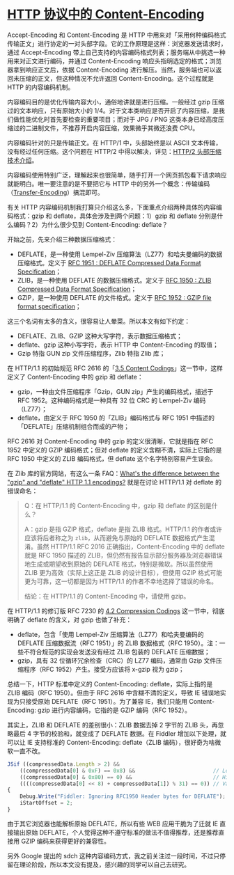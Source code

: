 # [HTTP 协议中的 Content-Encoding]( https://imququ.com/post/content-encoding-header-in-http.html )

Accept-Encoding 和 Content-Encoding 是 HTTP 中用来对「采用何种编码格式传输正文」进行协定的一对头部字段。它的工作原理是这样：浏览器发送请求时，通过 Accept-Encoding 带上自己支持的内容编码格式列表；服务端从中挑选一种用来对正文进行编码，并通过 Content-Encoding 响应头指明选定的格式；浏览器拿到响应正文后，依据 Content-Encoding 进行解压。当然，服务端也可以返回未压缩的正文，但这种情况不允许返回 Content-Encoding。这个过程就是 HTTP 的内容编码机制。

内容编码目的是优化传输内容大小，通俗地讲就是进行压缩。一般经过 gzip 压缩过的文本响应，只有原始大小的 1/4。对于文本类响应是否开启了内容压缩，是我们做性能优化时首先要检查的重要项目；而对于 JPG / PNG 这类本身已经高度压缩过的二进制文件，不推荐开启内容压缩，效果微乎其微还浪费 CPU。

内容编码针对的只是传输正文。在 HTTP/1 中，头部始终是以 ASCII 文本传输，没有经过任何压缩。这个问题在 HTTP/2 中得以解决，详见：[HTTP/2 头部压缩技术介绍](https://imququ.com/post/header-compression-in-http2.html)。

内容编码使用特别广泛，理解起来也很简单，随手打开一个网页抓包看下请求响应就能明白。唯一要注意的是不要把它与 HTTP 中的另外一个概念：传输编码（[Transfer-Encoding](https://imququ.com/post/transfer-encoding-header-in-http.html)）搞混即可。

有关 HTTP 内容编码机制我打算只介绍这么多，下面重点介绍两种具体的内容编码格式：gzip 和 deflate，具体会涉及到两个问题：1）gzip 和 deflate 分别是什么编码？2）为什么很少见到 Content-Encoding: deflate？

开始之前，先来介绍三种数据压缩格式：

- DEFLATE，是一种使用 Lempel-Ziv 压缩算法（LZ77）和哈夫曼编码的数据压缩格式。定义于 [RFC 1951 : DEFLATE Compressed Data Format Specification](http://tools.ietf.org/html/rfc1951)；
- ZLIB，是一种使用 DEFLATE 的数据压缩格式。定义于 [RFC 1950 : ZLIB Compressed Data Format Specification](http://tools.ietf.org/html/rfc1950)；
- GZIP，是一种使用 DEFLATE 的文件格式。定义于 [RFC 1952 : GZIP file format specification](http://tools.ietf.org/html/rfc1952)；

这三个名词有太多的含义，很容易让人晕菜。所以本文有如下约定：

- DEFLATE、ZLIB、GZIP 这种大写字符，表示数据压缩格式；
- deflate、gzip 这种小写字符，表示 HTTP 中 Content-Encoding 的取值；
- Gzip 特指 GUN zip 文件压缩程序，Zlib 特指 Zlib 库；

在 HTTP/1.1 的初始规范 RFC 2616 的「[3.5 Content Codings](http://tools.ietf.org/html/rfc2616#section-3.5)」这一节中，这样定义了 Content-Encoding 中的 gzip 和 deflate：

- gzip，一种由文件压缩程序「Gzip，GUN zip」产生的编码格式，描述于 RFC 1952。这种编码格式是一种具有 32 位 CRC 的 Lempel-Ziv 编码（LZ77）；
- deflate，由定义于 RFC 1950 的「ZLIB」编码格式与 RFC 1951 中描述的「DEFLATE」压缩机制组合而成的产物；

RFC 2616 对 Content-Encoding 中的 gzip 的定义很清晰，它就是指在 RFC 1952 中定义的 GZIP 编码格式；但对 deflate 的定义含糊不清，实际上它指的是 RFC 1950 中定义的 ZLIB 编码格式，但 deflate 这个名字特别容易产生误会。

在 Zlib 库的官方网站，有这么一条 FAQ：[What's the difference between the "gzip" and "deflate" HTTP 1.1 encodings?](http://www.gzip.org/zlib/zlib_faq.html#faq38) 就是在讨论 HTTP/1.1 对 deflate 的错误命名：

> Q：在 HTTP/1.1 的 Content-Encoding 中，gzip 和 deflate 的区别是什么？
>
> A：gzip 是指 GZIP 格式，deflate 是指 ZLIB 格式。HTTP/1.1 的作者或许应该将后者称之为 `zlib`，从而避免与原始的 DEFLATE 数据格式产生混淆。虽然 HTTP/1.1 RFC 2016 正确指出，Content-Encoding 中的 deflate 就是 RFC 1950 描述的 ZLIB，但仍然有报告显示部分服务器及浏览器错误地生成或期望收到原始的 DEFLATE 格式，特别是微软。所以虽然使用 ZLIB 更为高效（实际上这正是 ZLIB 的设计目标），但使用 GZIP 格式可能更为可靠，这一切都是因为 HTTP/1.1 的作者不幸地选择了错误的命名。
>
> 结论：在 HTTP/1.1 的 Content-Encoding 中，请使用 gzip。

在 HTTP/1.1 的修订版 RFC 7230 的 [4.2 Compression Codings](https://tools.ietf.org/html/rfc7230#section-4.2) 这一节中，彻底明确了 deflate 的含义，对 gzip 也做了补充：

- deflate，包含「使用 Lempel-Ziv 压缩算法（LZ77）和哈夫曼编码的 DEFLATE 压缩数据流（RFC 1951）」的 ZLIB 数据格式（RFC 1950）。注：一些不符合规范的实现会发送没有经过 ZLIB 包装的 DEFLATE 压缩数据；
- gzip，具有 32 位循环冗余检查（CRC）的 LZ77 编码，通常由 Gzip 文件压缩程序（RFC 1952）产生。接受方应该将 x-gzip 视为 gzip；

总结一下，HTTP 标准中定义的 Content-Encoding: deflate，实际上指的是 ZLIB 编码（RFC 1950）。但由于 RFC 2616 中含糊不清的定义，导致 IE 错误地实现为只接受原始 DEFLATE（RFC 1951）。为了兼容 IE，我们只能用 Content-Encoding: gzip 进行内容编码，它指的是 GZIP 编码（RFC 1952）。

其实上，ZLIB 和 DEFLATE 的差别很小：ZLIB 数据去掉 2 字节的 ZLIB 头，再忽略最后 4 字节的校验和，就变成了 DEFLATE 数据。在 Fiddler 增加以下处理，就可以让 IE 支持标准的 Content-Encoding: deflate（ZLIB 编码），很好奇为啥微软一直不改。

```js
JSif ((compressedData.Length > 2) &&
    ((compressedData[0] & 0xF) == 0x8) &&                         // Low 4-bits must be 8
    ((compressedData[0] & 0x80) == 0) &&                          // High-bit must be clear
    ((((compressedData[0] << 8) + compressedData[1]) % 31) == 0)) // Validate checksum
{
    Debug.Write("Fiddler: Ignoring RFC1950 Header bytes for DEFLATE");
    iStartOffset = 2;
}
```

由于其它浏览器也能解析原始 DEFLATE，所以有些 WEB 应用干脆为了迁就 IE 直接输出原始 DEFLATE，个人觉得这种不遵守标准的做法不值得推荐，还是推荐直接用 GZIP 编码来获得更好的兼容性。

另外 Google 提出的 sdch 这种内容编码方式，我之前关注过一段时间，不过只停留在理论阶段，所以本文没有提及，感兴趣的同学可以自己去研究。